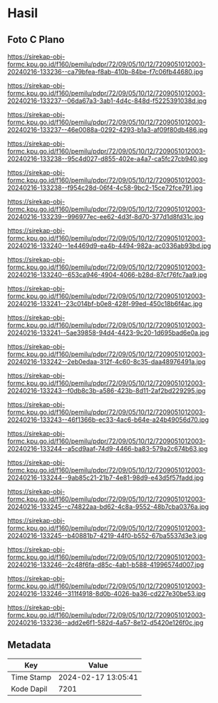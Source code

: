 # Hasil

## Foto C Plano

https://sirekap-obj-formc.kpu.go.id/f160/pemilu/pdpr/72/09/05/10/12/7209051012003-20240216-133236--ca79bfea-f8ab-410b-84be-f7c06fb44680.jpg

https://sirekap-obj-formc.kpu.go.id/f160/pemilu/pdpr/72/09/05/10/12/7209051012003-20240216-133237--06da67a3-3ab1-4d4c-848d-f5225391038d.jpg

https://sirekap-obj-formc.kpu.go.id/f160/pemilu/pdpr/72/09/05/10/12/7209051012003-20240216-133237--46e0088a-0292-4293-b1a3-af09f80db486.jpg

https://sirekap-obj-formc.kpu.go.id/f160/pemilu/pdpr/72/09/05/10/12/7209051012003-20240216-133238--95c4d027-d855-402e-a4a7-ca5fc27cb940.jpg

https://sirekap-obj-formc.kpu.go.id/f160/pemilu/pdpr/72/09/05/10/12/7209051012003-20240216-133238--f954c28d-06f4-4c58-9bc2-15ce72fce791.jpg

https://sirekap-obj-formc.kpu.go.id/f160/pemilu/pdpr/72/09/05/10/12/7209051012003-20240216-133239--996977ec-ee62-4d3f-8d70-377d1d8fd31c.jpg

https://sirekap-obj-formc.kpu.go.id/f160/pemilu/pdpr/72/09/05/10/12/7209051012003-20240216-133240--1e4469d9-ea4b-4494-982a-ac0336ab93bd.jpg

https://sirekap-obj-formc.kpu.go.id/f160/pemilu/pdpr/72/09/05/10/12/7209051012003-20240216-133240--653ca946-4904-4066-b28d-87cf76fc7aa9.jpg

https://sirekap-obj-formc.kpu.go.id/f160/pemilu/pdpr/72/09/05/10/12/7209051012003-20240216-133241--23c014bf-b0e8-428f-99ed-450c18b6f4ac.jpg

https://sirekap-obj-formc.kpu.go.id/f160/pemilu/pdpr/72/09/05/10/12/7209051012003-20240216-133241--5ae39858-94d4-4423-9c20-1d695bad6e0a.jpg

https://sirekap-obj-formc.kpu.go.id/f160/pemilu/pdpr/72/09/05/10/12/7209051012003-20240216-133242--2eb0edaa-312f-4c60-8c35-daa48976491a.jpg

https://sirekap-obj-formc.kpu.go.id/f160/pemilu/pdpr/72/09/05/10/12/7209051012003-20240216-133243--f0db8c3b-a586-423b-8d11-2af2bd229295.jpg

https://sirekap-obj-formc.kpu.go.id/f160/pemilu/pdpr/72/09/05/10/12/7209051012003-20240216-133243--46f1366b-ec33-4ac6-b64e-a24b49056d70.jpg

https://sirekap-obj-formc.kpu.go.id/f160/pemilu/pdpr/72/09/05/10/12/7209051012003-20240216-133244--a5cd9aaf-74d9-4466-ba83-579a2c674b63.jpg

https://sirekap-obj-formc.kpu.go.id/f160/pemilu/pdpr/72/09/05/10/12/7209051012003-20240216-133244--9ab85c21-21b7-4e81-98d9-e43d5f57fadd.jpg

https://sirekap-obj-formc.kpu.go.id/f160/pemilu/pdpr/72/09/05/10/12/7209051012003-20240216-133245--c74822aa-bd62-4c8a-9552-48b7cba0376a.jpg

https://sirekap-obj-formc.kpu.go.id/f160/pemilu/pdpr/72/09/05/10/12/7209051012003-20240216-133245--b40881b7-4219-44f0-b552-67ba5537d3e3.jpg

https://sirekap-obj-formc.kpu.go.id/f160/pemilu/pdpr/72/09/05/10/12/7209051012003-20240216-133246--2c48f6fa-d85c-4ab1-b588-41996574d007.jpg

https://sirekap-obj-formc.kpu.go.id/f160/pemilu/pdpr/72/09/05/10/12/7209051012003-20240216-133246--311f4918-8d0b-4026-ba36-cd227e30be53.jpg

https://sirekap-obj-formc.kpu.go.id/f160/pemilu/pdpr/72/09/05/10/12/7209051012003-20240216-133236--add2e6f1-582d-4a57-8e12-d5420e126f0c.jpg


## Metadata

| Key        | Value               |
| ---------- | ------------------- |
| Time Stamp | 2024-02-17 13:05:41 |
| Kode Dapil | 7201                |



